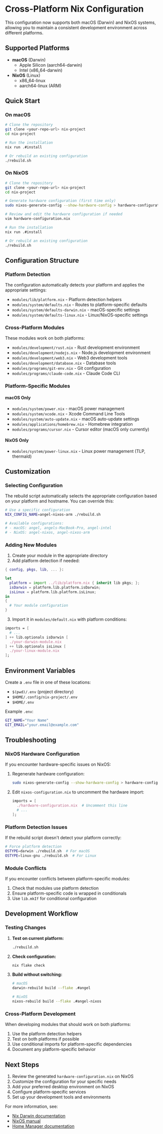 # Cross-Platform Nix Configuration

This configuration now supports both macOS (Darwin) and NixOS systems, allowing you to maintain a consistent development environment across different platforms.

## Supported Platforms

- **macOS** (Darwin)
  - Apple Silicon (aarch64-darwin)
  - Intel (x86_64-darwin)
- **NixOS** (Linux)
  - x86_64-linux
  - aarch64-linux (ARM)

## Quick Start

### On macOS

```bash
# Clone the repository
git clone <your-repo-url> nix-project
cd nix-project

# Run the installation
nix run .#install

# Or rebuild an existing configuration
./rebuild.sh
```

### On NixOS

```bash
# Clone the repository
git clone <your-repo-url> nix-project
cd nix-project

# Generate hardware configuration (first time only)
sudo nixos-generate-config --show-hardware-config > hardware-configuration.nix

# Review and edit the hardware configuration if needed
vim hardware-configuration.nix

# Run the installation
nix run .#install

# Or rebuild an existing configuration
./rebuild.sh
```

## Configuration Structure

### Platform Detection

The configuration automatically detects your platform and applies the appropriate settings:

- `modules/lib/platform.nix` - Platform detection helpers
- `modules/system/defaults.nix` - Routes to platform-specific defaults
- `modules/system/defaults-darwin.nix` - macOS-specific settings
- `modules/system/defaults-linux.nix` - Linux/NixOS-specific settings

### Cross-Platform Modules

These modules work on both platforms:

- `modules/development/rust.nix` - Rust development environment
- `modules/development/nodejs.nix` - Node.js development environment
- `modules/development/web3.nix` - Web3 development tools
- `modules/development/database.nix` - Database tools
- `modules/programs/git-env.nix` - Git configuration
- `modules/programs/claude-code.nix` - Claude Code CLI

### Platform-Specific Modules

#### macOS Only
- `modules/system/power.nix` - macOS power management
- `modules/system/xcode.nix` - Xcode Command Line Tools
- `modules/system/auto-update.nix` - macOS auto-update settings
- `modules/applications/homebrew.nix` - Homebrew integration
- `modules/programs/cursor.nix` - Cursor editor (macOS only currently)

#### NixOS Only
- `modules/system/power-linux.nix` - Linux power management (TLP, thermald)

## Customization

### Selecting Configuration

The rebuild script automatically selects the appropriate configuration based on your platform and hostname. You can override this:

```bash
# Use a specific configuration
NIX_CONFIG_NAME=angel-nixos-arm ./rebuild.sh

# Available configurations:
# - macOS: angel, angels-MacBook-Pro, angel-intel
# - NixOS: angel-nixos, angel-nixos-arm
```

### Adding New Modules

1. Create your module in the appropriate directory
2. Add platform detection if needed:

```nix
{ config, pkgs, lib, ... }:

let
  platform = import ../lib/platform.nix { inherit lib pkgs; };
  isDarwin = platform.lib.platform.isDarwin;
  isLinux = platform.lib.platform.isLinux;
in
{
  # Your module configuration
}
```

3. Import it in `modules/default.nix` with platform conditions:

```nix
imports = [
  # ...
] ++ lib.optionals isDarwin [
  ./your-darwin-module.nix
] ++ lib.optionals isLinux [
  ./your-linux-module.nix
];
```

## Environment Variables

Create a `.env` file in one of these locations:
- `$(pwd)/.env` (project directory)
- `$HOME/.config/nix-project/.env`
- `$HOME/.env`

Example `.env`:
```bash
GIT_NAME="Your Name"
GIT_EMAIL="your.email@example.com"
```

## Troubleshooting

### NixOS Hardware Configuration

If you encounter hardware-specific issues on NixOS:

1. Regenerate hardware configuration:
   ```bash
   sudo nixos-generate-config --show-hardware-config > hardware-configuration.nix
   ```

2. Edit `nixos-configuration.nix` to uncomment the hardware import:
   ```nix
   imports = [
     ./hardware-configuration.nix  # Uncomment this line
     # ...
   ];
   ```

### Platform Detection Issues

If the rebuild script doesn't detect your platform correctly:

```bash
# Force platform detection
OSTYPE=darwin ./rebuild.sh  # For macOS
OSTYPE=linux-gnu ./rebuild.sh  # For Linux
```

### Module Conflicts

If you encounter conflicts between platform-specific modules:

1. Check that modules use platform detection
2. Ensure platform-specific code is wrapped in conditionals
3. Use `lib.mkIf` for conditional configuration

## Development Workflow

### Testing Changes

1. **Test on current platform:**
   ```bash
   ./rebuild.sh
   ```

2. **Check configuration:**
   ```bash
   nix flake check
   ```

3. **Build without switching:**
   ```bash
   # macOS
   darwin-rebuild build --flake .#angel
   
   # NixOS
   nixos-rebuild build --flake .#angel-nixos
   ```

### Cross-Platform Development

When developing modules that should work on both platforms:

1. Use the platform detection helpers
2. Test on both platforms if possible
3. Use conditional imports for platform-specific dependencies
4. Document any platform-specific behavior

## Next Steps

1. Review the generated `hardware-configuration.nix` on NixOS
2. Customize the configuration for your specific needs
3. Add your preferred desktop environment on NixOS
4. Configure platform-specific services
5. Set up your development tools and environments

For more information, see:
- [Nix Darwin documentation](https://github.com/LnL7/nix-darwin)
- [NixOS manual](https://nixos.org/manual/nixos/stable/)
- [Home Manager documentation](https://github.com/nix-community/home-manager)